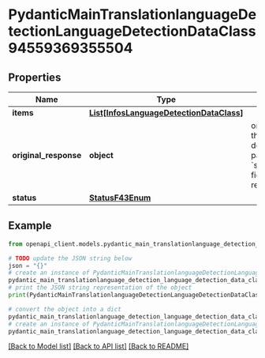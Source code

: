 # PydanticMainTranslationlanguageDetectionLanguageDetectionDataClass94559369355504


## Properties

Name | Type | Description | Notes
------------ | ------------- | ------------- | -------------
**items** | [**List[InfosLanguageDetectionDataClass]**](InfosLanguageDetectionDataClass.md) |  | [optional] 
**original_response** | **object** | original response sent by the provider, hidden by default, show it by passing the &#x60;show_original_response&#x60; field to &#x60;true&#x60; in your request | [optional] 
**status** | [**StatusF43Enum**](StatusF43Enum.md) |  | 

## Example

```python
from openapi_client.models.pydantic_main_translationlanguage_detection_language_detection_data_class94559369355504 import PydanticMainTranslationlanguageDetectionLanguageDetectionDataClass94559369355504

# TODO update the JSON string below
json = "{}"
# create an instance of PydanticMainTranslationlanguageDetectionLanguageDetectionDataClass94559369355504 from a JSON string
pydantic_main_translationlanguage_detection_language_detection_data_class94559369355504_instance = PydanticMainTranslationlanguageDetectionLanguageDetectionDataClass94559369355504.from_json(json)
# print the JSON string representation of the object
print(PydanticMainTranslationlanguageDetectionLanguageDetectionDataClass94559369355504.to_json())

# convert the object into a dict
pydantic_main_translationlanguage_detection_language_detection_data_class94559369355504_dict = pydantic_main_translationlanguage_detection_language_detection_data_class94559369355504_instance.to_dict()
# create an instance of PydanticMainTranslationlanguageDetectionLanguageDetectionDataClass94559369355504 from a dict
pydantic_main_translationlanguage_detection_language_detection_data_class94559369355504_form_dict = pydantic_main_translationlanguage_detection_language_detection_data_class94559369355504.from_dict(pydantic_main_translationlanguage_detection_language_detection_data_class94559369355504_dict)
```
[[Back to Model list]](../README.md#documentation-for-models) [[Back to API list]](../README.md#documentation-for-api-endpoints) [[Back to README]](../README.md)



